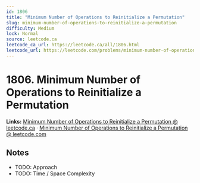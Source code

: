 ```yaml
--- 
id: 1806
title: "Minimum Number of Operations to Reinitialize a Permutation"
slug: minimum-number-of-operations-to-reinitialize-a-permutation
difficulty: Medium
lock: Normal
source: leetcode.ca
leetcode_ca_url: https://leetcode.ca/all/1806.html
leetcode_url: https://leetcode.com/problems/minimum-number-of-operations-to-reinitialize-a-permutation/
---
```


# 1806. Minimum Number of Operations to Reinitialize a Permutation

**Links:** [Minimum Number of Operations to Reinitialize a Permutation @ leetcode.ca](https://leetcode.ca/all/1806.html) · [Minimum Number of Operations to Reinitialize a Permutation @ leetcode.com](https://leetcode.com/problems/minimum-number-of-operations-to-reinitialize-a-permutation/)

## Notes
- TODO: Approach
- TODO: Time / Space Complexity

